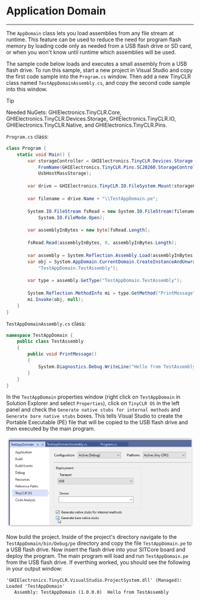 # Application Domain
---
The `AppDomain` class lets you load assemblies from any file stream at runtime. This feature can be used to reduce the need for program flash memory by loading code only as needed from a USB flash drive or SD card, or when you won't know until runtime which assemblies will be used.

The sample code below loads and executes a small assembly from a USB flash drive. To run this sample, start a new project in Visual Studio and copy the first code sample into the `Program.cs` window. Then add a new TinyCLR class named `TestAppDomainAssembly.cs`, and copy the second code sample into this window.

> [!Tip]
> Needed NuGets: GHIElectronics.TinyCLR.Core, GHIElectronics.TinyCLR.Devices.Storage, GHIElectronics.TinyCLR.IO, GHIElectronics.TinyCLR.Native, and GHIElectronics.TinyCLR.Pins.


`Program.cs` class:

```cs
class Program {
    static void Main() {
        var storageController = GHIElectronics.TinyCLR.Devices.Storage.StorageController.
            FromName(GHIElectronics.TinyCLR.Pins.SC20260.StorageController.
            UsbHostMassStorage);

        var drive = GHIElectronics.TinyCLR.IO.FileSystem.Mount(storageController.Hdc);

        var filename = drive.Name + "\\TestAppDomain.pe";

        System.IO.FileStream fsRead = new System.IO.FileStream(filename,
            System.IO.FileMode.Open);

        var assemblyInBytes = new byte[fsRead.Length];

        fsRead.Read(assemblyInBytes, 0, assemblyInBytes.Length);

        var assembly = System.Reflection.Assembly.Load(assemblyInBytes);
        var obj = System.AppDomain.CurrentDomain.CreateInstanceAndUnwrap("TestAppDomain",
            "TestAppDomain.TestAssembly");

        var type = assembly.GetType("TestAppDomain.TestAssembly");

        System.Reflection.MethodInfo mi = type.GetMethod("PrintMessage");
        mi.Invoke(obj, null);
    }
}
```

`TestAppDomainAssembly.cs` class:

```cs
namespace TestAppDomain {
    public class TestAssembly
    {
        public void PrintMessage()
        {
            System.Diagnostics.Debug.WriteLine("Hello from TestAssembly");
        }
    }
}
```

In the `TestAppDomain` properties window (right click on `TestAppDomain` in Solution Explorer and select `Properties`), click on `TinyCLR OS` in the left panel and check the `Generate native stubs for internal methods` and `Generate bare native stubs` boxes. This tells Visual Studio to create the Portable Executable (PE) file that will be copied to the USB flash drive and then executed by the main program.

![Native stubs check boxes](images/native-stubs-check-boxes.png)

Now build the project. Inside of the project's directory navigate to the `TestAppDomain/bin/Debug/pe` directory and copy the file `TestAppDomain.pe` to a USB flash drive. Now insert the flash drive into your SITCore board and deploy the program. The main program will load and run `TestAppDomain.pe` from the USB flash drive. If everthing worked, you should see the following in your output window:

```text
'GHIElectronics.TinyCLR.VisualStudio.ProjectSystem.dll' (Managed): Loaded 'TestAppDomain'
   Assembly: TestAppDomain (1.0.0.0)  Hello from TestAssembly
```

